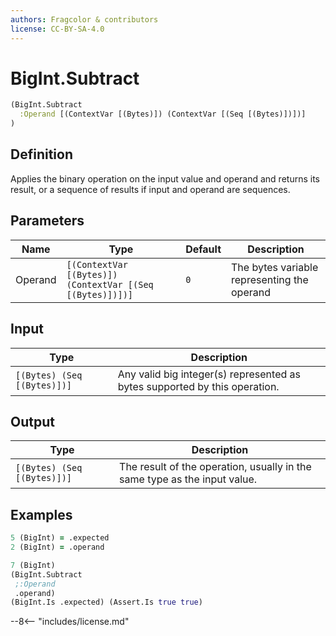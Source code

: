 ```yaml
---
authors: Fragcolor & contributors
license: CC-BY-SA-4.0
---
```



# BigInt.Subtract

```clojure
(BigInt.Subtract
  :Operand [(ContextVar [(Bytes)]) (ContextVar [(Seq [(Bytes)])])]
)
```


## Definition

Applies the binary operation on the input value and operand and returns its result, or a sequence of results if input and operand are sequences.


## Parameters

| Name | Type | Default | Description |
|------|------|---------|-------------|
| Operand | `[(ContextVar [(Bytes)]) (ContextVar [(Seq [(Bytes)])])]` | `0` | The bytes variable representing the operand |


## Input

| Type | Description |
|------|-------------|
| `[(Bytes) (Seq [(Bytes)])]` | Any valid big integer(s) represented as bytes supported by this operation. |


## Output

| Type | Description |
|------|-------------|
| `[(Bytes) (Seq [(Bytes)])]` | The result of the operation, usually in the same type as the input value. |


## Examples

```clojure
5 (BigInt) = .expected
2 (BigInt) = .operand

7 (BigInt)
(BigInt.Subtract
 ;:Operand
 .operand)
(BigInt.Is .expected) (Assert.Is true true)
```


--8<-- "includes/license.md"
